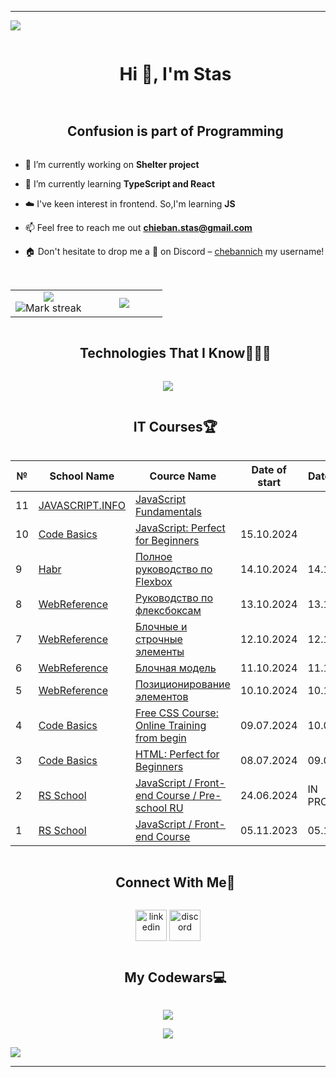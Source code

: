 ----------------------------------------------------------------------
<!-- horizontal divider(gradiant) -->
<img src="https://user-images.githubusercontent.com/73097560/115834477-dbab4500-a447-11eb-908a-139a6edaec5c.gif">


<!-- h1 without bottom border -->
<div id="user-content-toc">
  <ul align="center">
    <summary><h1 style="display: inline-block">Hi 👋, I'm Stas</h1></summary>
  </ul>
</div>


<!-- Snake (start) -->
<!--
<div align="center">
  <img  src="https://github.com/1999AZZAR/1999AZZAR/blob/readme/resources/img/grid-snake.svg"
       alt="snake" /></a>
</div>
--> <!-- Snake (end) -->


<!-- Intro (start) -->
<!-- h2 without bottom border -->
<div id="user-content-toc">
  <ul align="center">
    <summary><h2 style="display: inline-block">Confusion is part of Programming</h2></summary>
  </ul>
</div>

- 🔭 I’m currently working on **Shelter project**

- 🌱 I’m currently learning **TypeScript and React**

- ☁️ I've keen interest in frontend. So,I'm learning **JS**

- 📫 Feel free to reach me out **chieban.stas@gmail.com**

- 🏠 Don't hesitate to drop me a **👋** on Discord –  [chebannich](https://discordapp.com/users/572468449335312414) my username!
<!-- Intro (end) -->


<!-- About (start) -->
<!-- h2 without bottom border -->
<!--
<div id="user-content-toc">
  <ul align="center">
    <summary><h2 style="display: inline-block">About me</h2></summary>
  </ul>
</div>

<div align="center">
   <a target="_blank" href="https://yourunb.github.io/CV/"><img src="https://github.com/YourunB/Test1/blob/main/images/cv.png?raw=true" alt="CV" style="width: 100px;"></a>
   <a target="_blank" href="https://yourunb.github.io/WelcomePortfolio/"><img src="https://github.com/YourunB/Test1/blob/main/images/portfolio.png?raw=true" alt="Portfolio" style="width: 100px;"></a>
</div>
--> <!-- About (end) -->


<br>


<!-- Stats & Trophy (start) -->
<!-- Stats (start) -->
<p align="center">
  <table align="center">
    <tr border="none">
      <td width="50%" align="center"> 
        <img  align="center"  src="https://github-readme-stats.vercel.app/api?username=chebannich&theme=dark&show_icons=true&count_private=true" />
        <br>
        <img  title="🔥 Get streak stats for your profile at git.io/streak-stats" alt="Mark streak" src="https://github-readme-streak-stats.herokuapp.com/?user=chebannich&theme=dark&hide_border=false" /> 
      </td> 
      <td width="50%" align="center">
        <img  align="center"  src="https://github-readme-stats.anuraghazra1.vercel.app/api/top-langs/?username=chebannich&theme=dark&hide_border=false&no-bg=true&no-frame=true&langs_count=10"/>
      </td>
    </tr>
  </table>
<!-- Stats (end) -->


<!-- Trophy (start) --> 
<!--
<div align=center>
  <a href="https://github.com/ryo-ma/github-profile-trophy" title="Go to Source">
      <img align="center" width=84% src="https://github-profile-trophy.vercel.app/?username=1010nishant&theme=radical&row=1&column=7&margin-h=15&margin-w=5&no-bg=true" alt="TROPHY" />
    </a>
</div>
--> <!-- Trophy (end) -->
</p>
<!-- Stats & Trophy (end) -->


<!-- Tech stack icons (start) -->
<!-- h1 without bottom border -->
<div id="user-content-toc">
  <ul align="center">
    <summary><h2 style="display: inline-block">Technologies That I Know👨🏻‍💻</h2></summary>
  </ul>
</div>

<p align="center">
  <a href="https://skillicons.dev">
    <img src="https://skillicons.dev/icons?i=git,github,html,css,sass,js,ts,react,redux,npm,nodejs,vite,tailwind,bootstrap,figma,vscode&perline=14" />
  </a>
</p>
<!-- Tech stack icons (end) -->


<!-- It cources (start) -->
<!-- h2 without bottom border -->
<div id="user-content-toc">
  <ul align="center">
    <summary><h2 style="display: inline-block">IT Courses🏆</h2></summary>
  </ul>
</div>
<p align="center">
  <table align="center">
    <thead>      
      <tr>
        <th>№</th>
        <th>School Name</th>
        <th>Cource Name</th>
        <th>Date of start</th>
        <th>Date of end</th>
      </tr>
    </thead>
    <tbody>
    <tr>
        <td>11</td></td>
        <td><a href="https://javascript.info">JAVASCRIPT.INFO</a></td>
        <td><a href="[https://code-basics.com/languages/javascript](https://javascript.info/first-steps)">JavaScript Fundamentals</a></td>
        <td></td>
        <td></td>
      </tr>
      <tr>
        <td>10</td></td>
        <td><a href="https://code-basics.com">Code Basics</a></td>
        <td><a href="https://code-basics.com/languages/javascript">JavaScript: Perfect for Beginners</a></td>
        <td>15.10.2024</td>
        <td></td>
      </tr>
      <tr>
        <td>9</td></td>
        <td><a href="https://habr.com/ru/articles/467049/">Habr</a></td>
        <td><a href="https://habr.com/ru/articles/467049/">Полное руководство по Flexbox</a></td>
        <td>14.10.2024</td>
        <td>14.10.2024</td>
      </tr>
       <tr>
        <td>8</td></td>
        <td><a href="https://webref.ru">WebReference</a></td>
        <td><a href="https://webref.ru/layout/flexbox-tutorial">Руководство по флексбоксам</a></td>
        <td>13.10.2024</td>
        <td>13.10.2024</td>
      </tr>
     <tr>
        <td>7</td></td>
        <td><a href="https://webref.ru">WebReference</a></td>
        <td><a href="https://webref.ru/course/block-inline">Блочные и строчные элементы</a></td>
        <td>12.10.2024</td>
        <td>12.10.2024</td>
      </tr>
      <tr>
        <td>6</td></td>
        <td><a href="https://webref.ru">WebReference</a></td>
        <td><a href="https://webref.ru/course/block-model">Блочная модель</a></td>
        <td>11.10.2024</td>
        <td>11.10.2024</td>
      </tr>
    <tr>
        <td>5</td></td>
        <td><a href="https://webref.ru">WebReference</a></td>
        <td><a href="https://webref.ru/course/position">Позиционирование элементов</a></td>
        <td>10.10.2024</td>
        <td>10.10.2024</td>
      </tr>
      <tr>
        <td>4</td></td>
        <td><a href="https://code-basics.com">Code Basics</a></td>
        <td><a href="https://code-basics.com//languages/css">Free CSS Course: Online Training from begin</a></td>
        <td>09.07.2024</td>
        <td>10.07.2024</td>
      </tr>
      <tr>
        <td>3</td></td>
        <td><a href="https://code-basics.com">Code Basics</a></td>
        <td><a href="https://code-basics.com/languages/html">HTML: Perfect for Beginners</a></td>
        <td>08.07.2024</td>
        <td>09.07.2024</td>
      </tr>
      <tr>
        <td>2</td></td>
        <td><a href="https://rs.school">RS School</a></td>
        <td><a href="https://rs.school/courses/javascript-preschool-ru">JavaScript / Front-end Course / Pre-school RU</a></td>
        <td>24.06.2024</td>
        <td>IN PROCESS</td>
      </tr>
      <tr>
        <td>1</td></td>
        <td><a href="https://rs.school">RS School</a></td>
        <td><a href="https://rs.school/courses/javascript-ru">JavaScript / Front-end Course</a></td>
        <td>05.11.2023</td>
        <td>05.11.2023</td>
      </tr>
    </tbody>
  </table>
</p>
<!-- It cources (end) -->


<!-- Connect with me (start) -->
<!-- h2 without bottom border -->
<div id="user-content-toc">
  <ul align="center">
    <summary><h2 style="display: inline-block">Connect With Me🤝</h2></summary>
  </ul>
</div>

<p align="center">
<a href="https://www.linkedin.com/in/chebannich/" target="blank"><img align="center" src="https://user-images.githubusercontent.com/88904952/234979284-68c11d7f-1acc-4f0c-ac78-044e1037d7b0.png" alt="linkedin" height="50" width="50" /></a>
<a href="https://discordapp.com/users/572468449335312414" target="blank"><img align="center" src="https://user-images.githubusercontent.com/88904952/234982627-019fd336-6248-453c-9b05-97c13fd1d207.png" alt="discord" height="50" width="50" /></a>
</p>
<!-- Connect with me (end) -->


<!-- Сodewars (start) -->
<!-- h2 without bottom border -->
<div id="user-content-toc">
  <ul align="center">
    <summary><h2 style="display: inline-block">My Codewars💻</h2></summary>
  </ul>
</div>

<p align="center"><a href="https://www.codewars.com/users/chebannich"><img class="hidden dark:inline-block" src="https://www.codewars.com/users/chebannich/badges/large?logo=false"></a></p>
<!-- Сodewars (end) -->



<!-- Profile visit count (start) -->
<div align="center">
  
  [![](https://visitcount.itsvg.in/api?id=chebannich&icon=3&color=6)](https://visitcount.itsvg.in)
  
</div>
<!-- Profile visit count (end) -->


<!-- horizontal divider(gradiant) -->
<img src="https://user-images.githubusercontent.com/73097560/115834477-dbab4500-a447-11eb-908a-139a6edaec5c.gif">

----------------------------------------------------------------------
